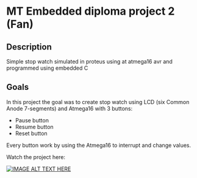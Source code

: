  # MT Embedded diploma project 2 (Fan)
## Description
 Simple stop watch simulated in proteus using at atmega16 avr and programmed using embedded C <br>
  ## Goals
 In this project the goal was to create stop watch using LCD (six Common Anode 7-segments) and Atmega16 with 3 buttons:
 <ul>
 <li>Pause button</li>
 <li>Resume button</li>
 <li>Reset button</li>
 </ul>
 Every button work by using the Atmega16 to interrupt and change values.<br>
 
 <p>
 Watch the project here:<br>
 
 [![IMAGE ALT TEXT HERE](https://img.youtube.com/vi/x6E8KjEp5-Y/0.jpg)](https://www.youtube.com/watch?v=x6E8KjEp5-Y)
 
 </p>
